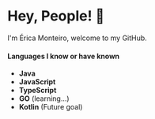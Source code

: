 
<h1>Hey, People! 👋</h1>

I'm Érica Monteiro, welcome to my GitHub.

####  Languages I know or have known

- **Java** 
- **JavaScript** 
- **TypeScript**
- **GO** (learning...)
- **Kotlin** (Future goal)
